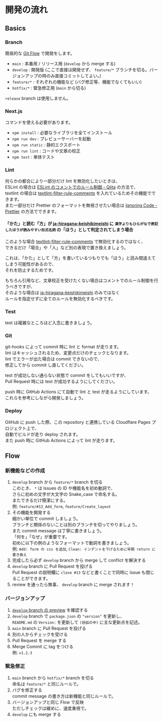 <!-- SPDX-License-Identifier: MIT -->

# 開発の流れ

## Basics

### Branch

簡易的な [Git Flow](//dev.classmethod.jp/articles/introduce-git-flow/) で開発をします。

- `main` : 本番用 / リリース用 (`develop` から merge する)
- `develop` : 開発版 (ここで直接は開発せず、 `feature/*` ブランチを切る。バージョンアップの時のみ直接コミットしてよい。)
- `feature/*` : それぞれの機能など (バグ修正等、機能でなくてもいい)
- `hotfix/*` : 緊急修正用 (`main` から切る)

`release` branch は使用しません。

### Next.js

コマンドを使える必要があります。

- `npm install` : 必要なライブラリを全てインストール
- `npm run dev` : プレビューサーバーを起動
- `npm run static` : 静的エクスポート
- `npm run lint` : コードや文章の校正
- `npm test` : 単体テスト

### Lint

何らかの都合により一部分だけ lint を無効化したいときは、  
ESLint の場合は [ESLint のコメントでのルール制御 - Qiita](//qiita.com/nju33/items/2d0cfea4fffbfdbff87a) の方法で、  
textlint の場合は [textlint-filter-rule-comments](//github.com/textlint/textlint-filter-rule-comments) を入れているためその機能でできます。  
また一部分だけ Prettier のフォーマットを無視させたい場合は [Ignoring Code - Prettier](//prettier.io/docs/en/ignore.html) の方法でできます。

#### 「かた」と読む「方」が [ja-hiragana-keishikimeishi](//github.com/lostandfound/textlint-rule-ja-hiragana-keishikimeishi) に `漢字よりもひらがなで表記したほうが読みやすい形式名詞` の「ほう」として判定されてしまう場合

このような場合 [textlint-filter-rule-comments](//github.com/textlint/textlint-filter-rule-comments) で無効化するのではなく、  
できるだけ「場合」や「人」など別の表現で置き換えましょう。

これは、「かた」として「方」を書いているつもりでも「ほう」と読み間違えてしまう可能性があるので、  
それを防止するためです。

もちろん引用など、文章校正を受けたくない場合はコメントでのルール制御を行うべきですが、  
そのような場合は [ja-hiragana-keishikimeishi](//github.com/lostandfound/textlint-rule-ja-hiragana-keishikimeishi) のみではなく  
ルールを指定せずに全てのルールを無効化するべきです。

### Test

test は複雑なところほど入念に書きましょう。

### Git

git-hooks によって commit 時に lint と format が走ります。  
lint はキャッシュされるため、変更点だけのチェックとなります。  
lint でエラーが出た場合は commit できないので、  
修正してから commit し直してください。

test が成功しない通らない状態で commit をしてもいいですが、  
Pull Request 時には test が成功するようにしてください。

push 時に GitHub Actions にて自動で lint と test が走るようにしています。  
これらを参考にしながら開発しましょう。

### Deploy

GitHub に push した際、この repository と連携している Cloudflare Pages プロジェクト上で、  
自動でビルドが走り deploy されます。  
また push 時に GitHub Actions によって lint が走ります。

## Flow

### 新機能などの作成

1. `develop` branch から `feature/*` branch を切る  
   このとき、 `*` は Issues の ID や機能名を初め動詞で、  
   さらに初めの文字が大文字の Snake_case で命名する。  
   またできるだけ簡潔にする。  
   例: `feature/#13_Add_form`, `feature/Create_layout`
2. その機能を開発する  
   細かい単位で commit しましょう。  
   ブランチと関係のないことは別のブランチを切ってやりましょう。  
   また commit message は丁寧に書きましょう。  
   「何を」「なぜ」が重要です。  
   初めに以下の例のようなフォーマットで動詞を書きましょう。  
   例: `Add: form の css を追加`, `Clean: インデントを下げるために早期 return に書き換え`
3. 完成したら必ず `develop` branch から merge して conflict を解決する
4. `develop` branch に Pull Request を投げる  
   Pull Request の説明欄に `close #13` などと書くことで同時に Issue も閉じることができます。
5. review を通ったら無事、 `develop` branch に merge されます！

### バージョンアップ

1. [`develop` branch の preview](//develop.uchikoshi-fes-2022.pages.dev/) を確認する
2. `develop` branch で `package.json` の `"version"` を更新し、  
   `README.md` の `Version:` を更新して `(括弧の中)` に主な更新点を記述。
3. `main` branch に Pull Request を投げる
4. 別の人からチェックを受ける
5. Pull Request を merge する
6. Merge Commit に tag をつける  
   例: `v1.2.3`

### 緊急修正

1. `main` branch から `hotfix/*` branch を切る  
   命名は `feature/*` と同じルールで。
2. バグを修正する  
   commit message の書き方は新機能と同じルールで。
3. バージョンアップと同じ Flow で反映  
   ただしチェックは緩めに、速度重視で。
4. `develop` にも merge する
